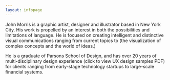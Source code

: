 ```yaml
---
layout: infopage
---
```

John Morris is a graphic artist, designer and illustrator based in New York City. His work is propelled by an interest in both the possibilities and limitations of language. He is focused on creating intelligent and distinctive visual communications ranging from current topics to (the visualization of complex concepts and the world of ideas.) 

He is a graduate of Parsons School of Design, and has over 20 years of multi-disciplinary design experience (click to view UX design samples PDF) for clients ranging from early-stage technology startups to large-scale financial systems. 

<style>
	#about-link {
		color: #000;
	}
</style>
